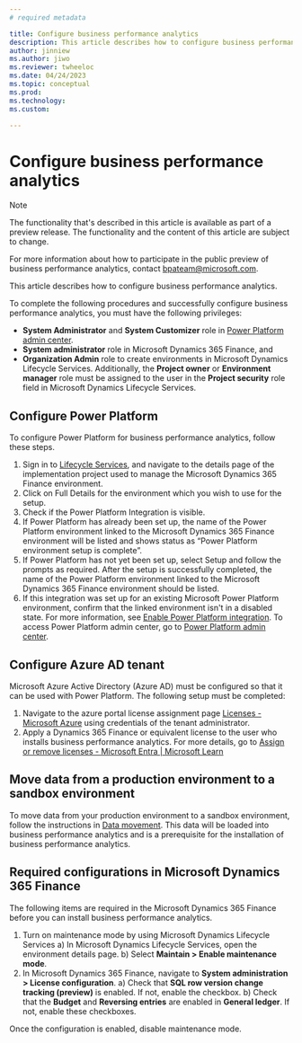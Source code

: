 ```yaml
---
# required metadata

title: Configure business performance analytics
description: This article describes how to configure business performance analytics.
author: jinniew
ms.author: jiwo
ms.reviewer: twheeloc 
ms.date: 04/24/2023
ms.topic: conceptual
ms.prod: 
ms.technology:
ms.custom:

---
```


# Configure business performance analytics

> [!NOTE]
> The functionality that's described in this article is available as part of a preview release. The functionality and the content of this article are subject to change.
>
> For more information about how to participate in the public preview of business performance analytics, contact <bpateam@microsoft.com>.

This article describes how to configure business performance analytics.

To complete the following procedures and successfully configure business performance analytics, you must have the following privileges:
 - **System Administrator** and **System Customizer** role in [Power Platform admin center](https://admin.powerplatform.microsoft.com/). 
 - **System administrator** role in Microsoft Dynamics 365 Finance, and 
 - **Organization Admin** role to create environments in Microsoft Dynamics Lifecycle Services. Additionally, the **Project owner** or **Environment manager** role must be assigned to the user in the **Project security** role field in Microsoft Dynamics Lifecycle Services.

## Configure Power Platform

To configure Power Platform for business performance analytics, follow these steps.

1. Sign in to [Lifecycle Services](https://lcs.dynamics.com/), and navigate to the details page of the implementation project used to manage the Microsoft Dynamics 365 Finance environment.
2. Click on Full Details for the environment which you wish to use for the setup.
3. Check if the Power Platform Integration is visible.
4. If Power Platform has already been set up, the name of the Power Platform environment linked to the Microsoft Dynamics 365 Finance environment will be listed and shows status as “Power Platform environment setup is complete”.
5. If Power Platform has not yet been set up, select Setup and follow the prompts as required. After the setup is successfully completed, the name of the Power Platform environment linked to the Microsoft Dynamics 365 Finance environment should be listed.
6. If this integration was set up for an existing Microsoft Power Platform environment, confirm that the linked environment isn't in a disabled state. For more information, see [Enable Power Platform integration](//fin-ops-core/dev-itpro/power-platform/enable-power-platform-integration). To access Power Platform admin center, go to [Power Platform admin center](https://admin.powerplatform.microsoft.com/).

## Configure  Azure AD tenant

Microsoft Azure Active Directory (Azure AD) must be configured so that it can be used with Power Platform. The following setup must be completed:
1. Navigate to the azure portal license assignment page [Licenses - Microsoft Azure](https://ms.portal.azure.com/#view/Microsoft_AAD_IAM/LicensesMenuBlade/~/Products) using credentials of the tenant administrator.
2. Apply a Dynamics 365 Finance or equivalent license to the user who installs business performance analytics. 
For more details, go to [Assign or remove licenses - Microsoft Entra | Microsoft Learn](https://learn.microsoft.com/en-us/azure/active-directory/fundamentals/license-users-groups)

## Move data from a production environment to a sandbox environment

To move data from your production environment to a sandbox environment, follow the instructions in [Data movement](//fin-ops-core/dev-itpro/database/dbmovement-operations). This data will be loaded into business performance analytics and is a prerequisite for the installation of business performance analytics.

## Required configurations in Microsoft Dynamics 365 Finance

The following items are required in the Microsoft Dynamics 365 Finance before you can install business performance analytics.

1. Turn on maintenance mode by using Microsoft Dynamics Lifecycle Services
  a) In Microsoft Dynamics Lifecycle Services, open the environment details page.
  b) Select **Maintain > Enable maintenance mode**.
2. In Microsoft Dynamics 365 Finance, navigate to **System administration > License configuration**.
  a) Check that **SQL row version change tracking (preview)** is enabled. If not, enable the checkbox.
  b) Check that the **Budget** and **Reversing entries** are enabled in **General ledger**. If not, enable these checkboxes.

Once the configuration is enabled, disable maintenance mode.
